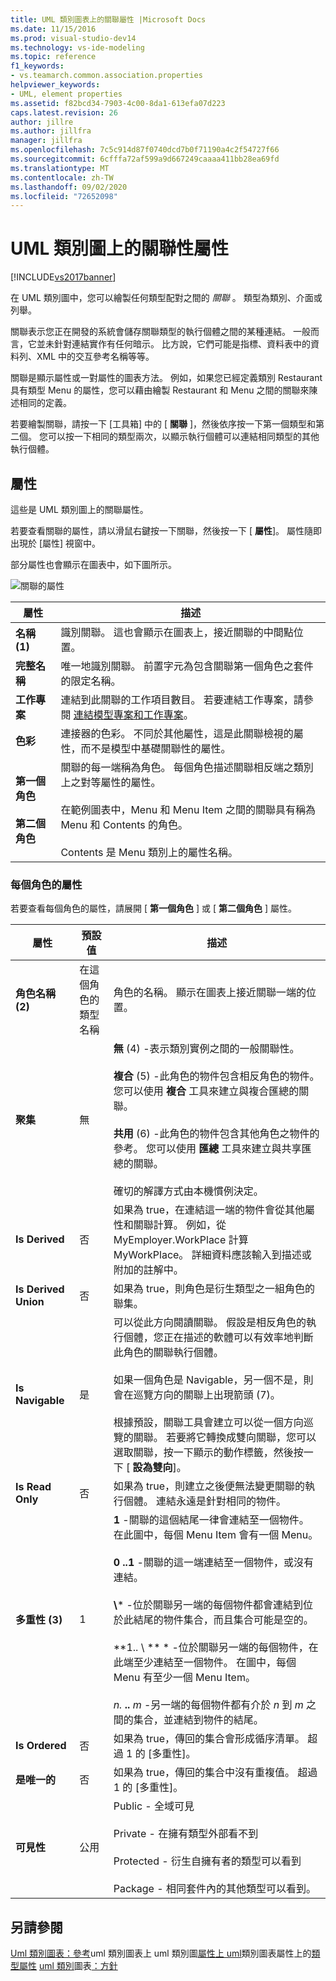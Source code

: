 ```yaml
---
title: UML 類別圖表上的關聯屬性 |Microsoft Docs
ms.date: 11/15/2016
ms.prod: visual-studio-dev14
ms.technology: vs-ide-modeling
ms.topic: reference
f1_keywords:
- vs.teamarch.common.association.properties
helpviewer_keywords:
- UML, element properties
ms.assetid: f82bcd34-7903-4c00-8da1-613efa07d223
caps.latest.revision: 26
author: jillre
ms.author: jillfra
manager: jillfra
ms.openlocfilehash: 7c5c914d87f0740dcd7b0f71190a4c2f54727f66
ms.sourcegitcommit: 6cfffa72af599a9d667249caaaa411bb28ea69fd
ms.translationtype: MT
ms.contentlocale: zh-TW
ms.lasthandoff: 09/02/2020
ms.locfileid: "72652098"
---
```

# <a name="properties-of-associations-on-uml-class-diagrams"></a>UML 類別圖上的關聯性屬性
[!INCLUDE[vs2017banner](../includes/vs2017banner.md)]

在 UML 類別圖中，您可以繪製任何類型配對之間的 *關聯* 。 類型為類別、介面或列舉。

 關聯表示您正在開發的系統會儲存關聯類型的執行個體之間的某種連結。 一般而言，它並未針對連結實作有任何暗示。 比方說，它們可能是指標、資料表中的資料列、XML 中的交互參考名稱等等。

 關聯是顯示屬性或一對屬性的圖表方法。 例如，如果您已經定義類別 Restaurant 具有類型 Menu 的屬性，您可以藉由繪製 Restaurant 和 Menu 之間的關聯來陳述相同的定義。

 若要繪製關聯，請按一下 [工具箱] 中的 [ **關聯** ]，然後依序按一下第一個類型和第二個。 您可以按一下相同的類型兩次，以顯示執行個體可以連結相同類型的其他執行個體。

## <a name="properties"></a>屬性
 這些是 UML 類別圖上的關聯屬性。

 若要查看關聯的屬性，請以滑鼠右鍵按一下關聯，然後按一下 [ **屬性**]。 屬性隨即出現於 [屬性] 視窗中。

 部分屬性也會顯示在圖表中，如下圖所示。

 ![關聯的屬性](../modeling/media/uml-classprop.png "UML_ClassProp")

|**屬性**|描述|
|------------------|-----------------|
|**名稱 (1)**|識別關聯。 這也會顯示在圖表上，接近關聯的中間點位置。|
|**完整名稱**|唯一地識別關聯。 前置字元為包含關聯第一個角色之套件的限定名稱。|
|**工作專案**|連結到此關聯的工作項目數目。 若要連結工作專案，請參閱 [連結模型專案和工作專案](../modeling/link-model-elements-and-work-items.md)。|
|**色彩**|連接器的色彩。 不同於其他屬性，這是此關聯檢視的屬性，而不是模型中基礎關聯性的屬性。|
|**第一個角色**<br /><br /> **第二個角色**|關聯的每一端稱為角色。 每個角色描述關聯相反端之類別上之對等屬性的屬性。<br /><br /> 在範例圖表中，Menu 和 Menu Item 之間的關聯具有稱為 Menu 和 Contents 的角色。<br /><br /> Contents 是 Menu 類別上的屬性名稱。|

### <a name="properties-of-each-role"></a>每個角色的屬性
 若要查看每個角色的屬性，請展開 [ **第一個角色** ] 或 [ **第二個角色** ] 屬性。

|     **屬性**     |          **預設值**          |                                                                                                                                                                                                                                                                                                                                        描述                                                                                                                                                                                                                                                                                                                                         |
|----------------------|-------------------------------|--------------------------------------------------------------------------------------------------------------------------------------------------------------------------------------------------------------------------------------------------------------------------------------------------------------------------------------------------------------------------------------------------------------------------------------------------------------------------------------------------------------------------------------------------------------------------------------------------------------------------------------------------------------------------------------------|
|  **角色名稱 (2)**   | 在這個角色的類型名稱 |                                                                                                                                                                                                                                                                                                       角色的名稱。 顯示在圖表上接近關聯一端的位置。                                                                                                                                                                                                                                                                                                        |
|   **聚集**    |             無              |                                                                        **無** (4) -表示類別實例之間的一般關聯性。<br /><br /> **複合** (5) -此角色的物件包含相反角色的物件。 您可以使用 **複合** 工具來建立與複合匯總的關聯。<br /><br /> **共用** (6) -此角色的物件包含其他角色之物件的參考。 您可以使用 **匯總** 工具來建立與共享匯總的關聯。<br /><br /> 確切的解譯方式由本機慣例決定。                                                                         |
|    **Is Derived**    |             否             |                                                                                                                                                                                                                          如果為 true，在連結這一端的物件會從其他屬性和關聯計算。 例如，從 MyEmployer.WorkPlace 計算 MyWorkPlace。 詳細資料應該輸入到描述或附加的註解中。                                                                                                                                                                                                                           |
| **Is Derived Union** |             否             |                                                                                                                                                                                                                                                                                                             如果為 true，則角色是衍生類型之一組角色的聯集。                                                                                                                                                                                                                                                                                                             |
|   **Is Navigable**   |             是              |                                                 可以從此方向閱讀關聯。 假設是相反角色的執行個體，您正在描述的軟體可以有效率地判斷此角色的關聯執行個體。<br /><br /> 如果一個角色是 Navigable，另一個不是，則會在巡覽方向的關聯上出現箭頭 (7)。<br /><br /> 根據預設，關聯工具會建立可以從一個方向巡覽的關聯。 若要將它轉換成雙向關聯，您可以選取關聯，按一下顯示的動作標籤，然後按一下 [ **設為雙向**]。                                                 |
|   **Is Read Only**   |             否             |                                                                                                                                                                                                                                                                                   如果為 true，則建立之後便無法變更關聯的執行個體。 連結永遠是針對相同的物件。                                                                                                                                                                                                                                                                                    |
| **多重性 (3)** |               1               | **1** -關聯的這個結尾一律會連結至一個物件。 在此圖中，每個 Menu Item 會有一個 Menu。<br /><br /> **0 ..1** -關聯的這一端連結至一個物件，或沒有連結。<br /><br /> **\\**\* -位於關聯另一端的每個物件都會連結到位於此結尾的物件集合，而且集合可能是空的。<br /><br /> **1.. \\ ** \* -位於關聯另一端的每個物件，在此端至少連結至一個物件。 在圖中，每個 Menu 有至少一個 Menu Item。<br /><br /> *n.* **..** *m* -另一端的每個物件都有介於 *n* 到 *m* 之間的集合，並連結到物件的結尾。 |
|    **Is Ordered**    |             否             |                                                                                                                                                                                                                                                                                                  如果為 true，傳回的集合會形成循序清單。 超過 1 的 [多重性]。                                                                                                                                                                                                                                                                                                   |
|    **是唯一的**     |             否             |                                                                                                                                                                                                                                                                                              如果為 true，傳回的集合中沒有重複值。 超過 1 的 [多重性]。                                                                                                                                                                                                                                                                                              |
|    **可見性**    |            公用             |                                                                                                                                                                                                                                 Public - 全域可見<br /><br /> Private - 在擁有類型外部看不到<br /><br /> Protected - 衍生自擁有者的類型可以看到<br /><br /> Package - 相同套件內的其他類型可以看到。                                                                                                                                                                                                                                  |

## <a name="see-also"></a>另請參閱
 [Uml 類別圖表：參考](../modeling/uml-class-diagrams-reference.md)uml 類別圖表上 uml 類別圖[屬性上 uml](../modeling/properties-of-attributes-on-uml-class-diagrams.md)類別圖表屬性上的[類型屬性](../modeling/properties-of-types-on-uml-class-diagrams.md) [uml 類別](../modeling/properties-of-operations-on-uml-class-diagrams.md)圖表[：方針](../modeling/uml-class-diagrams-guidelines.md)
